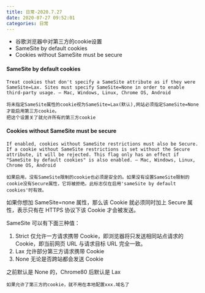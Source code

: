 ```yaml
---
title: 日常-2020.7.27
date: 2020-07-27 09:52:01
categories: 日常
---
```


* 谷歌浏览器中对第三方的cookie设置
* SameSite by default cookies
* Cookies without SameSite must be secure

<!--more-->

#### SameSite by default cookies

```
Treat cookies that don't specify a SameSite attribute as if they were SameSite=Lax. Sites must specify SameSite=None in order to enable third-party usage. – Mac, Windows, Linux, Chrome OS, Android

将未指定SameSite属性的cookie视为SameSite=Lax(默认),网站必须指定SameSite=None才能启用第三方cookie。
把这个设置关了就允许所有的第三方cookie
```

#### Cookies without SameSite must be secure

```
If enabled, cookies without SameSite restrictions must also be Secure. If a cookie without SameSite restrictions is set without the Secure attribute, it will be rejected. This flag only has an effect if "SameSite by default cookies" is also enabled. – Mac, Windows, Linux, Chrome OS, Android

如果启用，没有SameSite限制的cookie也必须是安全的。如果没有设置SameSite限制的cookie没有Secure属性，它将被拒绝。此标志仅在启用'sameSite by default cookies'时有效。
```

如果你想加 SameSite=none 属性，那么该 Cookie 就必须同时加上 Secure 属性，表示只有在 HTTPS 协议下该 Cookie 才会被发送。 

SameSite 可以有下面三种值：

1. Strict 仅允许一方请求携带 Cookie，即浏览器将只发送相同站点请求的 Cookie，即当前网页 URL 与请求目标 URL 完全一致。
2. Lax 允许部分第三方请求携带 Cookie
3. None 无论是否跨站都会发送 Cookie

之前默认是 None 的，Chrome80 后默认是 Lax

 ```
如果允许了第三方的cookie，就不用在本地配置xxx.域名了
 ```



 

 

 

 